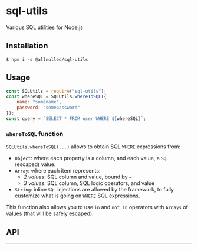 # sql-utils

Various SQL utilities for Node.js

## Installation

`$ npm i -s @allnulled/sql-utils`

## Usage

```js
const SQLUtils = require("sql-utils");
const whereSQL = SQLUtils.whereToSQL({
	name: "somename",
	password: "somepassword"
});
const query = `SELECT * FROM user WHERE ${whereSQL}`;
```

### `whereToSQL` function

`SQLUtils.whereToSQL(...)` allows to obtain SQL `WHERE` expressions from:

   - `Object`: where each property is a column, and each value, a `SQL` (escaped) value.
   - `Array`: where each item represents:
       - *2 values*: SQL column and value, bound by `=`
       - *3 values*: SQL column, SQL logic operators, and value
   - `String`: inline `SQL` injections are allowed by the framework, to fully customize what is going on `WHERE` SQL expressions.

This function also allows you to use `in` and `not in` operators with `Arrays` of values (that will be safely escaped).

## API

------


